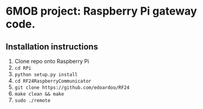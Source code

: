 # 6MOB project: Raspberry Pi gateway code.

## Installation instructions
1) Clone repo onto Raspberry Pi
2) `cd RPi`
3) `python setup.py install`
4) `cd RF24RaspberryCommunicator`
5) `git clone https://github.com/edoardoo/RF24`
6) `make clean && make`
7) `sudo ./remote`

